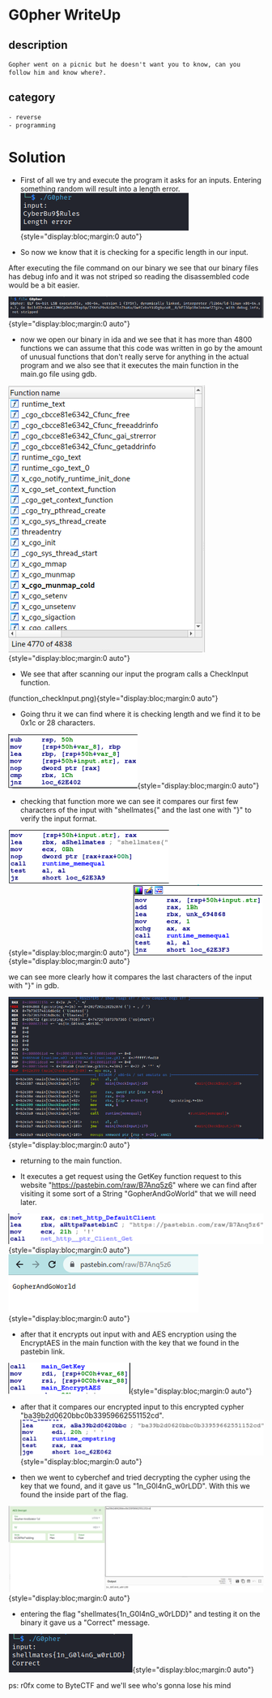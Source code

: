 # G0pher WriteUp

## description
    Gopher went on a picnic but he doesn't want you to know, can you follow him and know where?.

## category
    - reverse    
    - programming   

# Solution
 - First of all we try and execute the program it asks for an inputs. Entering something random will result into a length error.
![](First_execution.png){style="display:bloc;margin:0 auto"}

 - So now we know that it is checking for a specific length in our input.

After executing the file command on our binary we see that our binary files has debug info and it was not striped so reading the disassembled code would be a bit easier.

![](file_command.png){style="display:bloc;margin:0 auto"}

 - now we open our binary in ida and we see that it has more than 4800 functions we can assume that this code was written in go by the amount of unusual functions that don't really serve for anything in the actual program and we also see that it executes the main function in the main.go file using gdb.

![](functions.png){style="display:bloc;margin:0 auto"}

 - We see that after scanning our input the program calls a CheckInput function.

(function_checkInput.png){style="display:bloc;margin:0 auto"}

 - Going thru it we can find where it is checking length and we find it to be 0x1c or 28 characters.

![](length_verification.png){style="display:bloc;margin:0 auto"}


 - checking that function more we can see it compares our first few characters of the input with "shellmates{"
and the last one with "}" to verify the input format.

![](format_verification_1.png){style="display:bloc;margin:0 auto"}
![](format_verification_2.png){style="display:bloc;margin:0 auto"}

we can see more clearly how it compares the last characters of the input with "}" in gdb.

![](format_verification_3.png){style="display:bloc;margin:0 auto"}

 - returning to the main function.

 - It executes a get request using the GetKey function request to this website "https://pastebin.com/raw/B7Anq5z6" where we can find after visiting it some sort of a String "GopherAndGoWorld" that we will need later.

![](GetRequest.png){style="display:bloc;margin:0 auto"}
![](pastebin.png){style="display:bloc;margin:0 auto"}

 - after that it encrypts out input with and AES encryption using the EncryptAES in the main function with the key that we found in the pastebin link.

![](EncryptAES.png){style="display:bloc;margin:0 auto"}

 - after that it compares our encrypted input to this encrypted cypher "ba39b2d0620bbc0b33959662551152cd".
![](AES_encrypted_flag_comaparaison.png){style="display:bloc;margin:0 auto"}

 - then we went to cyberchef and tried decrypting the cypher using the key that we found, and it gave us "1n_G0l4nG_w0rLDD". With this we found the inside part of the flag.

![](Decryption.png){style="display:bloc;margin:0 auto"}

 - entering the flag "shellmates{1n_G0l4nG_w0rLDD}" and testing it on the binary it gave us a "Correct" message.

![](correct.png){style="display:bloc;margin:0 auto"}
    
   
    
    
     
ps: r0fx come to ByteCTF and we'll see who's gonna lose his mind